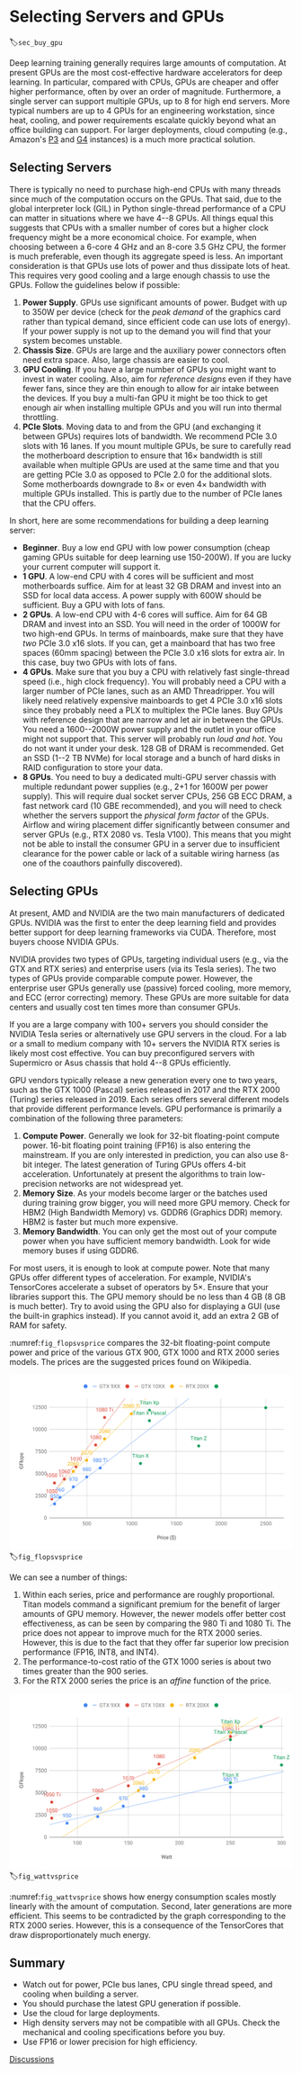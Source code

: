 # Selecting Servers and GPUs
:label:`sec_buy_gpu`

Deep learning training generally requires large amounts of computation. At present GPUs are the most cost-effective hardware accelerators for deep learning. In particular, compared with CPUs, GPUs are cheaper and offer higher performance, often by over an order of magnitude. Furthermore, a single server can support multiple GPUs, up to 8 for high end servers. More typical numbers are up to 4 GPUs for an engineering workstation, since heat, cooling, and power requirements escalate quickly beyond what an office building can support. For larger deployments, cloud computing (e.g., Amazon's [P3](https://aws.amazon.com/ec2/instance-types/p3/) and [G4](https://aws.amazon.com/blogs/aws/in-the-works-ec2-instances-g4-with-nvidia-t4-gpus/) instances) is a much more practical solution.


## Selecting Servers

There is typically no need to purchase high-end CPUs with many threads since much of the computation occurs on the GPUs. That said, due to the global interpreter lock (GIL) in Python single-thread performance of a CPU can matter in situations where we have 4--8 GPUs. All things equal this suggests that CPUs with a smaller number of cores but a higher clock frequency might be a more economical choice. For example, when choosing between a 6-core 4 GHz and an 8-core 3.5 GHz CPU, the former is much preferable, even though its aggregate speed is less.
An important consideration is that GPUs use lots of power and thus dissipate lots of heat. This requires very good cooling and a large enough chassis to use the GPUs. Follow the guidelines below if possible:

1. **Power Supply**. GPUs use significant amounts of power. Budget with up to 350W per device (check for the *peak demand* of the graphics card rather than typical demand, since efficient code can use lots of energy). If your power supply is not up to the demand you will find that your system becomes unstable.
1. **Chassis Size**. GPUs are large and the auxiliary power connectors often need extra space. Also, large chassis are easier to cool.
1. **GPU Cooling**. If you have a large number of GPUs you might want to invest in water cooling. Also, aim for *reference designs* even if they have fewer fans, since they are thin enough to allow for air intake between the devices. If you buy a multi-fan GPU it might be too thick to get enough air when installing multiple GPUs and you will run into thermal throttling.
1. **PCIe Slots**. Moving data to and from the GPU (and exchanging it between GPUs) requires lots of bandwidth. We recommend PCIe 3.0 slots with 16 lanes. If you mount multiple GPUs, be sure to carefully read the motherboard description to ensure that 16$\times$ bandwidth is still available when multiple GPUs are used at the same time and that you are getting PCIe 3.0 as opposed to PCIe 2.0 for the additional slots. Some motherboards downgrade to 8$\times$ or even 4$\times$ bandwidth with multiple GPUs installed. This is partly due to the number of PCIe lanes that the CPU offers.

In short, here are some recommendations for building a deep learning server:

* **Beginner**. Buy a low end GPU with low power consumption (cheap gaming GPUs suitable for deep learning use 150-200W). If you are lucky your current computer will support it.
* **1 GPU**. A low-end CPU with 4 cores will be sufficient and most motherboards suffice. Aim for at least 32 GB DRAM and invest into an SSD for local data access. A power supply with 600W should be sufficient. Buy a GPU with lots of fans.
* **2 GPUs**. A low-end CPU with 4-6 cores will suffice. Aim for 64 GB DRAM and invest into an SSD. You will need in the order of 1000W for two high-end GPUs. In terms of mainboards, make sure that they have *two* PCIe 3.0 x16 slots. If you can, get a mainboard that has two free spaces (60mm spacing) between the PCIe 3.0 x16 slots for extra air. In this case, buy two GPUs with lots of fans.
* **4 GPUs**. Make sure that you buy a CPU with relatively fast single-thread speed (i.e., high clock frequency). You will probably need a CPU with a larger number of PCIe lanes, such as an AMD Threadripper. You will likely need relatively expensive mainboards to get 4 PCIe 3.0 x16 slots since they probably need a PLX to multiplex the PCIe lanes. Buy GPUs with reference design that are narrow and let air in between the GPUs. You need a 1600--2000W power supply and the outlet in your office might not support that. This server will probably run *loud and hot*. You do not want it under your desk. 128 GB of DRAM is recommended. Get an SSD (1--2 TB NVMe) for local storage and a bunch of hard disks in RAID configuration to store your data.
* **8 GPUs**. You need to buy a dedicated multi-GPU server chassis with multiple redundant power supplies (e.g., 2+1 for 1600W per power supply). This will require dual socket server CPUs, 256 GB ECC DRAM, a fast network card (10 GBE recommended), and you will need to check whether the servers support the *physical form factor* of the GPUs. Airflow and wiring placement differ significantly between consumer and server GPUs (e.g., RTX 2080 vs. Tesla V100). This means that you might not be able to install the consumer GPU in a server due to insufficient clearance for the power cable or lack of a suitable wiring harness (as one of the coauthors painfully discovered).


## Selecting GPUs

At present, AMD and NVIDIA are the two main manufacturers of dedicated GPUs. NVIDIA was the first to enter the deep learning field and provides better support for deep learning frameworks via CUDA. Therefore, most buyers choose NVIDIA GPUs.

NVIDIA provides two types of GPUs, targeting individual users (e.g., via the GTX and RTX series) and enterprise users (via its Tesla series). The two types of GPUs provide comparable compute power. However, the enterprise user GPUs generally use (passive) forced cooling, more memory, and ECC (error correcting) memory. These GPUs are more suitable for data centers and usually cost ten times more than consumer GPUs.

If you are a large company with 100+ servers you should consider the NVIDIA Tesla series or alternatively use GPU servers in the cloud. For a lab or a small to medium company with 10+ servers the NVIDIA RTX series is likely most cost effective. You can buy preconfigured servers with Supermicro or Asus chassis that hold 4--8 GPUs efficiently.

GPU vendors typically release a new generation every one to two years, such as the GTX 1000 (Pascal) series released in 2017 and the RTX 2000 (Turing) series released in 2019. Each series offers several different models that provide different performance levels. GPU performance is primarily a combination of the following three parameters:

1. **Compute Power**. Generally we look for 32-bit floating-point compute power. 16-bit floating point training (FP16) is also entering the mainstream. If you are only interested in prediction, you can also use 8-bit integer. The latest generation of Turing GPUs offers 4-bit acceleration. Unfortunately at present the algorithms to train low-precision networks are not widespread yet.
1. **Memory Size**. As your models become larger or the batches used during training grow bigger, you will need more GPU memory. Check for HBM2 (High Bandwidth Memory) vs. GDDR6 (Graphics DDR) memory. HBM2 is faster but much more expensive.
1. **Memory Bandwidth**. You can only get the most out of your compute power when you have sufficient memory bandwidth. Look for wide memory buses if using GDDR6.

For most users, it is enough to look at compute power. Note that many GPUs offer different types of acceleration. For example, NVIDIA's TensorCores accelerate a subset of operators by 5$\times$. Ensure that your libraries support this. The GPU memory should be no less than 4 GB (8 GB is much better). Try to avoid using the GPU also for displaying a GUI (use the built-in graphics instead). If you cannot avoid it, add an extra 2 GB of RAM for safety.

:numref:`fig_flopsvsprice` compares the 32-bit floating-point compute power and price of the various GTX 900, GTX 1000 and RTX 2000 series models. The prices are the suggested prices found on Wikipedia.

![Floating-point compute power and price comparison. ](../img/flopsvsprice.svg)
:label:`fig_flopsvsprice`


We can see a number of things:

1. Within each series, price and performance are roughly proportional. Titan models command a significant premium for the benefit of larger amounts of GPU memory. However, the newer models offer better cost effectiveness, as can be seen by comparing the 980 Ti and 1080 Ti. The price does not appear to improve much for the RTX 2000 series. However, this is due to the fact that they offer far superior low precision performance (FP16, INT8, and INT4).
2. The performance-to-cost ratio of the GTX 1000 series is about two times greater than the 900 series.
3. For the RTX 2000 series the price is an *affine* function of the price.

![Floating-point compute power and energy consumption. ](../img/wattvsprice.svg)
:label:`fig_wattvsprice`


:numref:`fig_wattvsprice` shows how energy consumption scales mostly linearly with the amount of computation. Second, later generations are more efficient. This seems to be contradicted by the graph corresponding to the RTX 2000 series. However, this is a consequence of the TensorCores that draw disproportionately much energy.


## Summary

* Watch out for power, PCIe bus lanes, CPU single thread speed, and cooling when building a server.
* You should purchase the latest GPU generation if possible.
* Use the cloud for large deployments.
* High density servers may not be compatible with all GPUs. Check the mechanical and cooling specifications before you buy.
* Use FP16 or lower precision for high efficiency.


[Discussions](https://discuss.d2l.ai/t/425)
